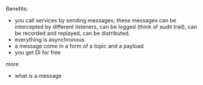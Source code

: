 Benefits:
- you call services by sending messages; these messages can be intercepted by different listeners, can be logged (think of audit trail), can be recorded and replayed, can be distributed.
- everything is asynchronous
- a message come in a form of a topic and a payload
- you get DI for free


more
- what is a message